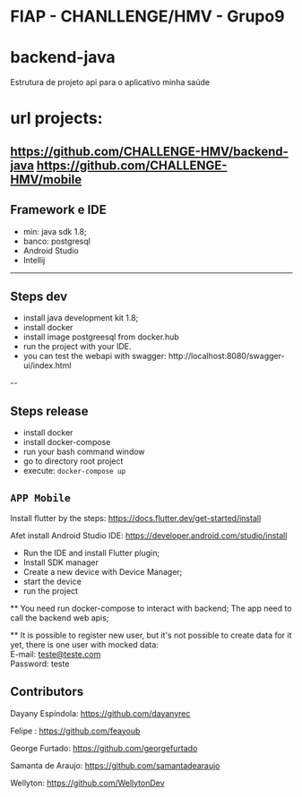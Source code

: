 ﻿# FIAP - CHANLLENGE/HMV - Grupo9

# backend-java
Estrutura de projeto api para o aplicativo minha saúde 

# url projects:
https://github.com/CHALLENGE-HMV/backend-java
https://github.com/CHALLENGE-HMV/mobile
---
## Framework e IDE

* min: java sdk 1.8;
* banco: postgresql
* Android Studio
* Intellij

---
## Steps dev
* install java development kit 1.8;
* install docker
* install image postgreesql from docker.hub
* run the project with your IDE.
* you can test the webapi with swagger: http://localhost:8080/swagger-ui/index.html

--
## Steps release
* install docker
* install docker-compose
* run your bash command window
* go to directory root project
* execute: 
``docker-compose up``

## `APP Mobile`
Install flutter by the steps:
https://docs.flutter.dev/get-started/install

Afet install Android Studio IDE: https://developer.android.com/studio/install
* Run the IDE and install Flutter plugin;
* Install SDK manager
* Create a new device with Device Manager;
* start the device
* run the project

** You need run docker-compose to interact with backend; The app need to call the backend web apis;

** It is possible to register new user, but it's not possible to create data for it yet, there is one user with mocked data:<br>
E-mail: teste@teste.com<br>
Password: teste

## Contributors
Dayany Espíndola: https://github.com/dayanyrec

Felipe : https://github.com/feayoub

George Furtado: https://github.com/georgefurtado

Samanta de Araujo: https://github.com/samantadearaujo

Wellyton: https://github.com/WellytonDev

